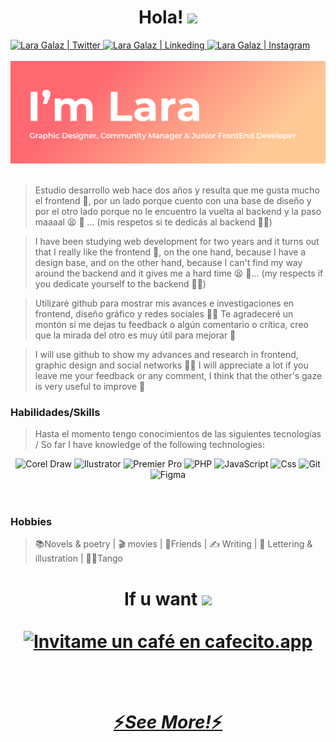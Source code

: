 
<!-- # Hola!  -->
<div >
    <div align= "center">
        <h1 align='center'>Hola! <img src="https://media.giphy.com/media/hvRJCLFzcasrR4ia7z/giphy.gif" width="25px">
        </h1>
    </div>
    <div align= "rigth">
        <a href="https://twitter.com/LaraGalaz">
        <img alt="Lara Galaz | Twitter" width="22px" src="https://raw.githubusercontent.com/peterthehan/peterthehan/master/assets/twitter.svg" />
        </a>
        <a href="https://www.linkedin.com/in/lara-galaz/">
        <img alt="Lara Galaz | Linkeding" width="22px" src="https://raw.githubusercontent.com/peterthehan/peterthehan/master/assets/linkedin.svg" />
        </a>
        <a href="https://www.instagram.com/laragalaz/">
        <img alt="Lara Galaz | Instagram" width="22px" src="https://upload.wikimedia.org/wikipedia/commons/9/96/Instagram.svg" />
        </a>
    </div>
</div>
<br>
<div>
<img src='https://raw.githubusercontent.com/laragalazdg/laragalazdg/master/portadagithub.png' alt="Lara Galaz">
</div>

<br />


>Estudio desarrollo web hace dos años y resulta que me gusta mucho el frontend :star_struck:, por un lado porque cuento con una base de diseño y por el otro lado porque no le encuentro la vuelta al backend y la paso maaaal :tired_face: :no_good: ... (mis respetos si te dedicás al backend :bowing_woman:)

>I have been studying web development for two years and it turns out that I really like the frontend :star_struck:, on the one hand, because I have a design base, and on the other hand, because I can't find my way around the backend and it gives me a hard time :tired_face: :no_good:... 
(my respects if you dedicate yourself to the backend :bowing_woman:)

>Utilizaré github para mostrar mis avances e investigaciones en frontend, diseño gráfico y redes sociales :woman_technologist: 
>Te agradeceré un montón si me dejas tu feedback o algún comentario o crítica, creo que la mirada del otro es muy útil para mejorar :dizzy: 

>I will use github to show my advances and research in frontend, graphic design and social networks :woman_technologist: 
>I will appreciate a lot if you leave me your feedback or any comment, I think that the other's gaze is very useful to improve :dizzy: 

### Habilidades/Skills 
>Hasta el momento tengo conocimientos de las siguientes tecnologías / So far I have knowledge of the following technologies:

<div align="center">
  <img alt="Corel Draw" width="40px" src="https://cursos.tienda/wp-content/uploads/2021/04/logo-coreldraw-green-180.png" />
  <img alt="Ilustrator" width="40px" src="https://upload.wikimedia.org/wikipedia/commons/thumb/f/fb/Adobe_Illustrator_CC_icon.svg/2101px-Adobe_Illustrator_CC_icon.svg.png" />
  <img alt="Premier Pro" width="40px" src="https://upload.wikimedia.org/wikipedia/commons/thumb/4/40/Adobe_Premiere_Pro_CC_icon.svg/1200px-Adobe_Premiere_Pro_CC_icon.svg.png" />
  <img alt="PHP" width="40px" src="https://cdn-icons-png.flaticon.com/512/919/919830.png" />
  <img alt="JavaScript" width="40px" src="https://cdn.iconscout.com/icon/free/png-256/javascript-2752148-2284965.png" />
  <img alt="Css" width="40px" src="https://cdn-icons-png.flaticon.com/512/919/919826.png" />
  <img alt="Git" width="40px" src="https://upload.wikimedia.org/wikipedia/commons/thumb/3/3f/Git_icon.svg/1024px-Git_icon.svg.png" />
  <img alt="Figma" width="40px" src="https://images.ctfassets.net/1khq4uysbvty/2MbBsf9yEw40SMw6gK0Mmg/35f39d41f167b6615bd80517b4b67bcd/1_6XgfDCVn81AYX68Xvd2I-g_2x.png" />
</div>
<br />
<br />

### Hobbies
>:books:Novels & poetry | :clapper: movies | :beers:Friends | :writing_hand: Writing | :art: Lettering & illustration | :dancing_women:Tango 

<div align="center">
<div>
<h1 align='center'>If u want <img src="https://media1.giphy.com/media/XkHwQ0L0CC9VcUqB8m/giphy_s.gif?cid=790b761191daef28519e7b1576371e9f6ea09b0496c5ddd8&rid=giphy_s.gif&ct=s" width="30px"><br><br>
<div align="center"><a href='https://cafecito.app/laragalazdg' rel='noopener' target='_blank'><img srcset='https://cdn.cafecito.app/imgs/buttons/button_2.png 1x, https://cdn.cafecito.app/imgs/buttons/button_2_2x.png 2x, https://cdn.cafecito.app/imgs/buttons/button_2_3.75x.png 3.75x' src='https://cdn.cafecito.app/imgs/buttons/button_2.png' alt='Invitame un café en cafecito.app' /></a></div></div>
<br />
<br />
<div>
<h1 align='center'><a href="#" type="button">⚡️<i>See More!</i>⚡️</a></h1><br><br>
</div>

</div>
<!-- ### If u want <img src="https://media1.giphy.com/media/XkHwQ0L0CC9VcUqB8m/giphy_s.gif?cid=790b761191daef28519e7b1576371e9f6ea09b0496c5ddd8&rid=giphy_s.gif&ct=s" width="25px"> -->




<!-- **Soy Lara, soy _Diseñadora Gráfica_ y _Community Manager_**  -->
<!-- **I'm Lara, I'm a _Graphic Designer_ and _Community Manager_** -->
<!-- - CorelDraw
- Illustrator
- Photoshop
- Premiere Pro
- PHP, JavaScript , CSS
- Java
- GIT /GITHUB
- Paquete office
- Figma -->

<!-- >Sobre "habilidades blandas", si bien no tengo mucha experiencia trabajando en equipos, creo que...

>On "soft skills", I haven't had a lot of experience working in teams, but I think...

- Inglés intermedio/ Intermediate English
- Iniciativa/ Initiative
- Predisposición/ Predisposition
- Liderazgo/ Leadership
- Responsable/ Responsable
- Comprometida/ Engaged
- Buena comunicación/ Good communication -->




<!-- ### Redes Sociales/ Social Networks

>:email: [Email lara.galaz.dg@gmail.com](lara.galaz.dg@gmail.com)

>:bird: [Twitter twitter.com/LaraGalaz](https://twitter.com/LaraGalaz)

>:camera: [Instagram instagram.com/laragalaz/](https://www.instagram.com/laragalaz/) -->